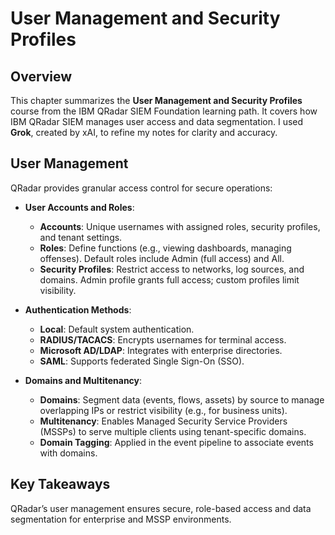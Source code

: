 # User Management and Security Profiles

## Overview
This chapter summarizes the **User Management and Security Profiles** course from the IBM QRadar SIEM Foundation learning path. It covers how IBM QRadar SIEM manages user access and data segmentation. I used **Grok**, created by xAI, to refine my notes for clarity and accuracy.

## User Management
QRadar provides granular access control for secure operations:

- **User Accounts and Roles**:
  - **Accounts**: Unique usernames with assigned roles, security profiles, and tenant settings.
  - **Roles**: Define functions (e.g., viewing dashboards, managing offenses). Default roles include Admin (full access) and All.
  - **Security Profiles**: Restrict access to networks, log sources, and domains. Admin profile grants full access; custom profiles limit visibility.

- **Authentication Methods**:
  - **Local**: Default system authentication.
  - **RADIUS/TACACS**: Encrypts usernames for terminal access.
  - **Microsoft AD/LDAP**: Integrates with enterprise directories.
  - **SAML**: Supports federated Single Sign-On (SSO).

- **Domains and Multitenancy**:
  - **Domains**: Segment data (events, flows, assets) by source to manage overlapping IPs or restrict visibility (e.g., for business units).
  - **Multitenancy**: Enables Managed Security Service Providers (MSSPs) to serve multiple clients using tenant-specific domains.
  - **Domain Tagging**: Applied in the event pipeline to associate events with domains.

## Key Takeaways
QRadar’s user management ensures secure, role-based access and data segmentation for enterprise and MSSP environments.
